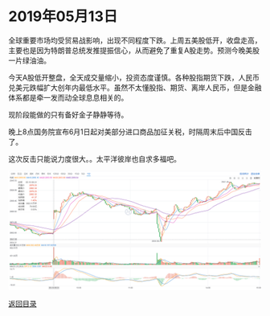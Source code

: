 # 2019年05月13日

全球重要市场均受贸易战影响，出现不同程度下跌。上周五美股低开，收盘走高，主要也是因为特朗普总统发推提振信心，从而避免了重复A股走势。预测今晚美股一片绿油油。

今天A股低开整盘，全天成交量缩小，投资态度谨慎。各种股指期货下跌，人民币兑美元跌幅扩大创年内最低水平。虽然不太懂股指、期货、离岸人民币，但是金融体系都是牵一发而动全球息息相关的。

现阶段能做的只有备好金子静静等待。

晚上8点国务院宣布6月1日起对美部分进口商品加征关税，时隔周末后中国反击了。

这次反击只能说力度很大。。太平洋彼岸也自求多福吧。

![K minute](https://github.com/gdoggy/investment-diary/blob/master/2019/RunChart/0510.png)

[返回目录](https://github.com/gdoggy/investment-diary/blob/master/README.md)